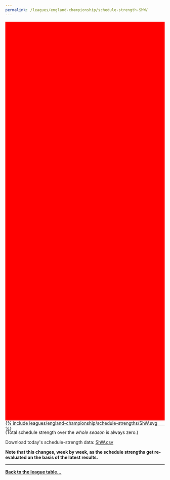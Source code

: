 ```yaml
---
permalink: /leagues/england-championship/schedule-strength-ShW/
---
```


<style>
.svg-wrap {
    background-color:red;
    height:0;
    padding-top:250%; /* 350px/550px */
    position: relative;
}

svg {
    background-color: white;
    height: 100%;
    display:block;
    width: 100%;
    position: absolute;
    top:0;
    left:0;
}
</style>


<div class="svg-wrap">
{% include leagues/england-championship/schedule-strengths/ShW.svg %}
</div>

-----

(Total schedule strength over the *whole season* is always zero.)


Download today's schedule-strength data: [ShW.csv](/assets/leagues/england-premier-league/2019/schedule-strengths/ShW.csv)

**Note that this changes, week by week, as the schedule strengths get re-evaluated on the
basis of the latest results.**

-----

[**Back to the league table...**](/leagues/england-championship)


